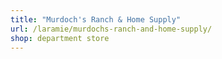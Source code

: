 ```yaml
---
title: "Murdoch's Ranch & Home Supply"
url: /laramie/murdochs-ranch-and-home-supply/
shop: department store
---
```

